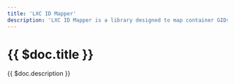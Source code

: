 ```yaml
---
title: 'LXC ID Mapper'
description: 'LXC ID Mapper is a library designed to map container GIDs to host UIDs for LXC containers.'
---
```


# {{ $doc.title }}

{{ $doc.description }}

